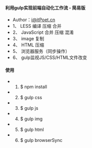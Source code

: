#### 利用gulp实现前端自动化工作流 - 简易版
- Author：i@itPoet.cn
- 1、 LESS 编译 压缩 合并
- 2、 JavaScript 合并 压缩 混淆
- 3、 image 复制
- 4、 HTML 压缩
- 5、 浏览器服务（同步操作）
- 6、 gulp监视JS/CSS/HTML文件改变

#### 使用
- 1. $ npm install
- 2. $ gulp css
- 3. $ gulp js
- 4. $ gulp img
- 5. $ gulp html
- 6. $ gulp browserSync